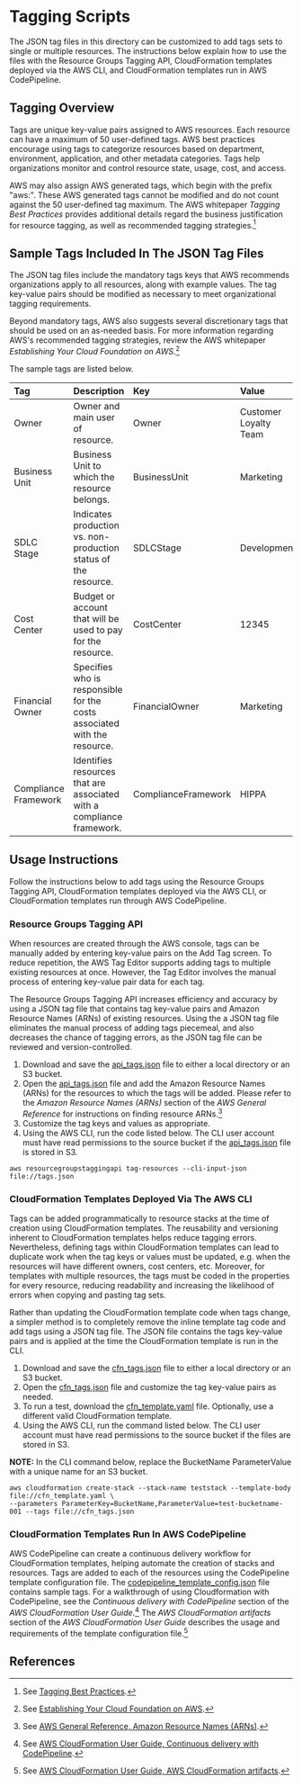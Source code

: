 # Tagging Scripts

The JSON tag files in this directory can be customized to add tags sets to single or multiple resources.  The instructions below explain how to use the files with the Resource Groups Tagging API, CloudFormation templates deployed via the AWS CLI, and CloudFormation templates run in AWS CodePipeline.

## Tagging Overview

Tags are unique key-value pairs assigned to AWS resources.  Each resource can have a maximum of 50 user-defined tags.  AWS best practices encourage using tags to categorize resources based on department, environment, application, and other metadata categories.  Tags help organizations monitor and control resource state, usage, cost, and access. 

AWS may also assign AWS generated tags, which begin with the prefix "aws:".  These AWS generated tags cannot be modified and do not count against the 50 user-defined tag maximum.  The AWS whitepaper *Tagging Best Practices* provides additional details regard the business justification for resource tagging, as well as recommended tagging strategies.[^1]

## Sample Tags Included In The JSON Tag Files

The JSON tag files include the mandatory tags keys that AWS recommends organizations apply to all resources, along with example values.  The tag key-value pairs should be modified as necessary to meet organizational tagging requirements.

Beyond mandatory tags, AWS also suggests several discretionary tags that should be used on an as-needed basis.  For more information regarding AWS's recommended tagging strategies, review the AWS whitepaper *Establishing Your Cloud Foundation on AWS*.[^2]

The sample tags are listed below.

| Tag | Description | Key | Value |
|:-----------------|:------------|:--------|:--------|
| Owner | Owner and main user of resource. | Owner | Customer Loyalty Team |
| Business Unit | Business Unit to which the resource belongs. | BusinessUnit | Marketing |
| SDLC Stage | Indicates production vs. non-production status of the resource. | SDLCStage | Development |
| Cost Center | Budget or account that will be used to pay for the resource. | CostCenter | 12345 |
| Financial Owner | Specifies who is responsible for the costs associated with the resource. | FinancialOwner | Marketing |
| Compliance Framework | Identifies resources that are associated with a compliance framework. | ComplianceFramework | HIPPA |

## Usage Instructions

Follow the instructions below to add tags using the Resource Groups Tagging API, CloudFormation templates deployed via the AWS CLI, or CloudFormation templates run through AWS CodePipeline.

### Resource Groups Tagging API

When resources are created through the AWS console, tags can be manually added by entering key-value pairs on the Add Tag screen.  To reduce repetition, the AWS Tag Editor supports adding tags to multiple existing resources at once.  However, the Tag Editor involves the manual process of entering key-value pair data for each tag.

The Resource Groups Tagging API increases efficiency and accuracy by using a JSON tag file that contains tag key-value pairs and Amazon Resource Names (ARNs) of existing resources.  Using the a JSON tag file eliminates the manual process of adding tags piecemeal, and also decreases the chance of tagging errors, as the JSON tag file can be reviewed and version-controlled.

1. Download and save the [api_tags.json](./api_tags.json) file to either a local directory or an S3 bucket.
2. Open the [api_tags.json](./api_tags.json) file and add the Amazon Resource Names (ARNs) for the resources to which the tags will be added.  Please refer to the *Amazon Resource Names (ARNs)* section of the *AWS General Reference* for instructions on finding resource ARNs.[^3]
3. Customize the tag keys and values as appropriate. 
4. Using the AWS CLI, run the code listed below.  The CLI user account must have read permissions to the source bucket if the [api_tags.json](./api_tags.json) file is stored in S3.

```
aws resourcegroupstaggingapi tag-resources --cli-input-json file://tags.json
```

### CloudFormation Templates Deployed Via The AWS CLI

Tags can be added programmatically to resource stacks at the time of creation using CloudFormation templates.  The reusability and versioning inherent to CloudFormation templates helps reduce tagging errors.  Nevertheless, defining tags within CloudFormation templates can lead to duplicate work when the tag keys or values must be updated, e.g. when the resources will have different owners, cost centers, etc.  Moreover, for templates with multiple resources, the tags must be coded in the properties for every resource, reducing readability and increasing the likelihood of errors when copying and pasting tag sets.

Rather than updating the CloudFormation template code when tags change, a simpler method is to completely remove the inline template tag code and add tags using a JSON tag file.  The JSON file contains the tags key-value pairs and is applied at the time the CloudFormation template is run in the CLI.

1. Download and save the [cfn_tags.json](./cfn_tags.json) file to either a local directory or an S3 bucket.
2. Open the [cfn_tags.json](./cfn_tags.json) file and customize the tag key-value pairs as needed. 
3. To run a test, download the [cfn_template.yaml](./cfn_template.yaml) file.  Optionally, use a different valid CloudFormation template.
4. Using the AWS CLI, run the command listed below.  The CLI user account must have read permissions to the source bucket if the files are stored in S3.

**NOTE:** In the CLI command below, replace the BucketName ParameterValue with a unique name for an S3 bucket.

```
aws cloudformation create-stack --stack-name teststack --template-body file://cfn_template.yaml \
--parameters ParameterKey=BucketName,ParameterValue=test-bucketname-001 --tags file://cfn_tags.json
```

### CloudFormation Templates Run In AWS CodePipeline

AWS CodePipeline can create a continuous delivery workflow for CloudFormation templates, helping automate the creation of stacks and resources.  Tags are added to each of the resources using the CodePipeline template configuration file.  The [codepipeline_template_config.json](./codepipeline_template_config.json) file contains sample tags.  For a walkthrough of using Cloudformation with CodePipeline, see the *Continuous delivery with CodePipeline* section of the *AWS CloudFormation User Guide*.[^4]  The *AWS CloudFormation artifacts* section of the *AWS CloudFormation User Guide* describes the usage and requirements of the template configuration file.[^5]

## References
[^1]:See [Tagging Best Practices](https://docs.aws.amazon.com/whitepapers/latest/tagging-best-practices/tagging-best-practices.html).
[^2]:See [Establishing Your Cloud Foundation on AWS](https://docs.aws.amazon.com/whitepapers/latest/establishing-your-cloud-foundation-on-aws/welcome.html).
[^3]:See [AWS General Reference, Amazon Resource Names (ARNs)](https://docs.aws.amazon.com/general/latest/gr/aws-arns-and-namespaces.html).
[^4]:See [AWS CloudFormation User Guide, Continuous delivery with CodePipeline](https://docs.aws.amazon.com/AWSCloudFormation/latest/UserGuide/continuous-delivery-codepipeline.html).
[^5]:See [AWS CloudFormation User Guide, AWS CloudFormation artifacts](https://docs.aws.amazon.com/AWSCloudFormation/latest/UserGuide/continuous-delivery-codepipeline-cfn-artifacts.html).
